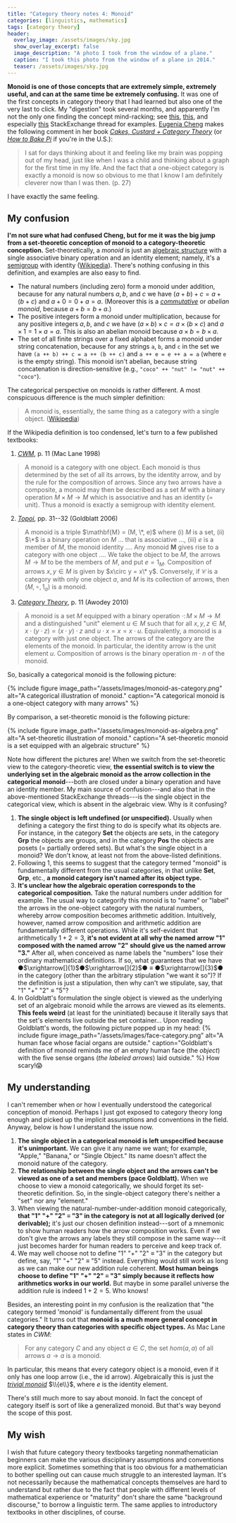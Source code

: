 ```yaml
---
title: "Category theory notes 4: Monoid"
categories: [linguistics, mathematics]
tags: [category theory]
header:
  overlay_image: /assets/images/sky.jpg
  show_overlay_excerpt: false
  image_description: "A photo I took from the window of a plane."
  caption: "I took this photo from the window of a plane in 2014."
  teaser: /assets/images/sky.jpg
---
```


**Monoid is one of those concepts that are extremely simple, extremely useful, and can at the same time be extremely confusing.** It was one of the first concepts in category theory that I had learned but also one of the very last to click. My "digestion" took several months, and apparently I'm not the only one finding the concept mind-racking; see [this](https://math.stackexchange.com/questions/1332690/monoid-as-a-single-object-category), [this](https://math.stackexchange.com/questions/2674616/how-can-a-monoid-be-a-category-with-just-one-object), and especially [this](https://math.stackexchange.com/questions/957526/trying-to-understand-significance-of-monoid-as-a-one-object-category) StackExchange thread for examples. [Eugenia Cheng](http://eugeniacheng.com) makes the following comment in her book [_Cakes, Custard + Category Theory_](https://books.google.co.uk/books?id=fhW8rQEACAAJ&source=gbs_book_other_versions) (or [_How to Bake Pi_](https://books.google.co.uk/books?id=UzKVBgAAQBAJ&source=gbs_navlinks_s) if you're in the U.S.):
>I sat for days thinking about it and feeling like my brain was popping out of my head, just like when I was a child and thinking about a graph for the first time in my life. And the fact that a one-object category is exactly a monoid is now so obvious to me that I know I am definitely cleverer now than I was then. (p.&nbsp;27)

I have exactly the same feeling.

## My confusion
**I'm not sure what had confused Cheng, but for me it was the big jump from a set-theoretic conception of monoid to a category-theoretic conception.** Set-theoretically, a _monoid_ is just an [algebraic structure](https://en.wikipedia.org/wiki/Algebraic_structure) with a single associative binary operation and an identity element; namely, it's a [semigroup](https://en.wikipedia.org/wiki/Semigroup) with identity ([Wikipedia](https://en.wikipedia.org/wiki/Monoid)). There's nothing confusing in this definition, and examples are also easy to find.
- The natural numbers (including zero) form a monoid under addition, because for any natural numbers $a, b,$ and $c$ we have $(a+b)+c = a+(b+c)$ and $a+0 = 0+a = a$. (Moreover this is a [_commutative_](https://en.wikipedia.org/wiki/Monoid#Commutative_monoid) or _abelian monoid_, because $a+b = b+a$.)
- The positive integers form a monoid under multiplication, because for any positive integers $a, b,$ and $c$ we have $(a \times b)\times c = a\times (b\times c)$ and $a\times 1 = 1\times a = a$. This is also an abelian monoid because $a\times b = b\times a$.
- The set of all finite strings over a fixed alphabet forms a monoid under string concatenation, because for any strings `a`, `b`, and `c` in the set we have `(a ++ b) ++ c = a ++ (b ++ c)` and `a ++ e = e ++ a = a` (where `e` is the empty string). This monoid isn't abelian, because string concatenation is direction-sensitive (e.g., `"coco" ++ "nut" != "nut" ++ "coco"`).

The categorical perspective on monoids is rather different. A most conspicuous difference is the much simpler definition:
>A monoid is, essentially, the same thing as a category with a single object. ([Wikipedia](https://en.wikipedia.org/wiki/Monoid#Relation_to_category_theory))

If the Wikipedia definition is too condensed, let's turn to a few published textbooks:
1. [_CWM_](https://books.google.co.uk/books?id=MXboNPdTv7QC&source=gbs_navlinks_s), p.&nbsp;11 (Mac Lane 1998)
>A monoid is a category with one object. Each monoid is thus determined by the set of all its arrows, by the identity arrow, and by the rule for the composition of arrows. Since any two arrows have a composite, a monoid may then be described as a set $M$ with a binary operation $M\times M \rightarrow M$ which is associative and has an identity (= unit). Thus a monoid is exactly a semigroup with identity element.
2. [_Topoi_](https://books.google.co.uk/books?id=AwLc-12-7LMC&source=gbs_book_other_versions), pp.&nbsp;31--32 (Goldblatt 2006)
>A monoid is a triple $\mathbf{M} = (M, \*, e)$ where (i) $M$ is a set, (ii) $\*$ is a binary operation on $M$ ... that is associative ..., (iii) $e$ is a member of $M$, the monoid identity .... Any monoid $\mathbf{M}$ gives rise to a category with one object .... We take the object to be $M$, the arrows $M \rightarrow M$ to be the members of $M$, and put $e = 1_M$. Composition of arrows $x,y\in M$ is given by $x\circ y = x\* y$. Conversely, if $\mathcal{C}$ is a category with only one object $a$, and $M$ is its collection of arrows, then $(M, \circ, 1_a)$ is a monoid.
3. [_Category Theory_](https://books.google.co.uk/books/about/Category_Theory.html?id=-MCJ6x2lC7oC&redir_esc=y), p.&nbsp;11 (Awodey 2010)
>A monoid is a set $M$ equipped with a binary operation $\cdot\colon M\times M \rightarrow M$ and a distinguished "unit" element $u \in M$ such that for all $x, y, z \in M, x\cdot(y\cdot z) = (x\cdot y)\cdot z$ and $u\cdot x = x = x\cdot u$. Equivalently, a monoid is a category with just one object. The arrows of the category are the elements of the monoid. In particular, the identity arrow is the unit element $u$. Composition of arrows is the binary operation $m\cdot n$ of the monoid.

So, basically a categorical monoid is the following picture:

{% include figure image_path="/assets/images/monoid-as-category.png" alt="A categorical illustration of monoid." caption="A categorical monoid is a one-object category with many arrows" %}

By comparison, a set-theoretic monoid is the following picture:

{% include figure image_path="/assets/images/monoid-as-algebra.png" alt="A set-theoretic illustration of monoid." caption="A set-theoretic monoid is a set equipped with an algebraic structure" %}

Note how different the pictures are! When we switch from the set-theoretic view to the category-theoretic view, **the essential switch is to view the underlying set in the algebraic monoid as the arrow collection in the categorical monoid**---both are closed under a binary operation and have an identity member. My main source of confusion---and also that in the above-mentioned StackExchange threads---is the single object in the categorical view, which is absent in the algebraic view. Why is it confusing?
1. **The single object is left undefined (or unspecified).** Usually when defining a category the first thing to do is specify what its objects are. For instance, in the category $\mathbf{Set}$ the objects are sets, in the category $\mathbf{Grp}$ the objects are groups, and in the category $\mathbf{Pos}$ the objects are posets (= partially ordered sets). But what's the single object in a monoid? We don't know, at least not from the above-listed definitions.
2. Following 1, this seems to suggest that the category termed "monoid" is fundamentally different from the usual categories, in that unlike $\mathbf{Set}$, $\mathbf{Grp}$, etc., **a monoid category isn't named after its object type.**
3. **It's unclear how the algebraic operation corresponds to the categorical composition.** Take the natural numbers under   addition for example. The usual way to categorify this monoid is to "name" or "label" the arrows in the one-object category with the natural numbers, whereby arrow composition becomes arithmetic addition. Intuitively, however, named arrow composition and arithmetic addition are fundamentally different operations. While it's self-evident that arithmetically $1+2=3$, **it's not evident at all why the named arrow "1" composed with the named arrow "2" should give us the named arrow "3."** After all, when conceived as name labels the "numbers" lose their ordinary mathematical definitions. If so, what guarantees that we have &#9679;$\xrightarrow[]{1}$&#9679;$\xrightarrow[]{2}$&#9679;&nbsp;$\equiv$&nbsp;&#9679;$\xrightarrow[]{3}$&#9679; in the category (other than the arbitrary stipulation "we want it so")? If the definition is just a stipulation, then why can't we stipulate, say, that "1" "+" "2" $\equiv$ "5"?
4. In Goldblatt's formulation the single object is viewed as the underlying set of an algebraic monoid while the arrows are viewed as its elements. **This feels weird** (at least for the uninitiated) because it literally says that the set's elements live outside the set container... Upon reading Goldblatt's words, the following picture popped up in my head:
{% include figure image_path="/assets/images/face-category.png" alt="A human face whose facial organs are outside." caption="Goldblatt's definition of monoid reminds me of an empty human face (the _object_) with the five sense organs (_the labeled arrows_) laid outside." %}
How scary!😱

## My understanding
I can't remember when or how I eventually understood the categorical conception of monoid. Perhaps I just got exposed to category theory long enough and picked up the implicit assumptions and conventions in the field. Anyway, below is how I understand the issue now.

1. **The single object in a categorical monoid is left unspecified because it's unimportant.** We can give it any name we want; for example, "Apple," "Banana," or "Single Object." Its name doesn't affect the monoid nature of the category.
2. **The relationship between the single object and the arrows can't be viewed as one of a set and members (pace Goldblatt).** When we choose to view a monoid categorically, we should forget its set-theoretic definition. So, in the single-object category there's neither a "set" nor any "element."
3. When viewing the natural-number-under-addition monoid categorically, **that "1" "+" "2" $\equiv$ "3" in the category is not at all logically derived (or derivable);** it's just our chosen definition instead---sort of a mnemonic to show human readers how the arrow composition works. Even if we don't give the arrows any labels they still compose in the same way---it just becomes harder for human readers to perceive and keep track of.
4. We may well choose not to define "1" "+" "2" $\equiv$ "3" in the category but define, say, "1" "+" "2" $\equiv$ "5" instead. Everything would still work as long as we can make our new addition rule coherent. **Most human beings choose to define "1" "+" "2" $\equiv$ "3" simply because it reflects how arithmetics works in our world.** But maybe in some parallel universe the addition rule is indeed $1+2=5$. Who knows!

Besides, an interesting point in my confusion is the realization that "the category termed 'monoid' is fundamentally different from the usual categories." It turns out that **monoid is a much more general concept in category theory than categories with specific object types.** As Mac Lane states in _CWM_:
>For any category $C$ and any object $a\in C$, the set $hom(a,a)$ of all arrows $a\rightarrow a$ is a monoid.

In particular, this means that every category object is a monoid, even if it only has one loop arrow (i.e., the id arrow). Algebraically this is just the [_trivial monoid_](https://en.wikipedia.org/wiki/Trivial_group) $\\{e\\}$, where $e$ is the identity element.

There's still much more to say about monoid. In fact the concept of category itself is sort of like a generalized monoid. But that's way beyond the scope of this post.

## My wish
I wish that future category theory textbooks targeting nonmathematician beginners can make the various disciplinary assumptions and conventions more explicit. Sometimes something that is too obvious for a mathematician to bother spelling out can cause much struggle to an interested layman. It's not necessarily because the mathematical concepts themselves are hard to understand but rather due to the fact that people with different levels of mathematical experience or "maturity" don't share the same "background discourse," to borrow a linguistic term. The same applies to introductory textbooks in other disciplines, of course.
